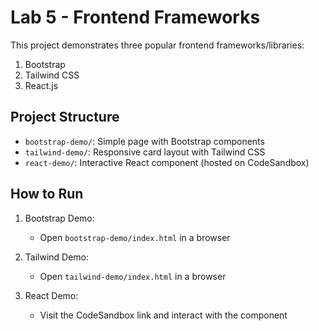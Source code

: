 # Lab 5 - Frontend Frameworks

This project demonstrates three popular frontend frameworks/libraries:
1. Bootstrap
2. Tailwind CSS
3. React.js

## Project Structure

- `bootstrap-demo/`: Simple page with Bootstrap components
- `tailwind-demo/`: Responsive card layout with Tailwind CSS
- `react-demo/`: Interactive React component (hosted on CodeSandbox)

## How to Run

1. Bootstrap Demo:
   - Open `bootstrap-demo/index.html` in a browser

2. Tailwind Demo:
   - Open `tailwind-demo/index.html` in a browser

3. React Demo:
   - Visit the CodeSandbox link and interact with the component